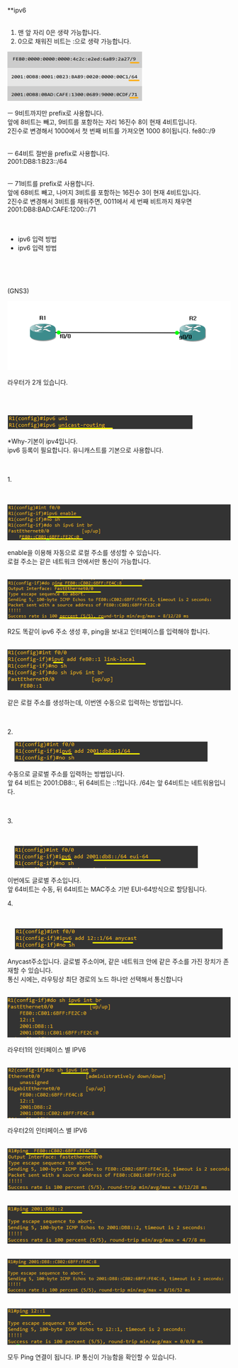 **ipv6<br>
<br>
1. 맨 앞 자리 0은 생략 가능합니다.<BR>
2. 0으로 채워진 비트는 :으로 생략 가능합니다.<BR>


![image break](../../Pictur/step10/ipv6-1.png)


ㅡ 9비트까지만 prefix로 사용합니다.<br>
앞에 8비트는 빼고, 9비트를 포함하는 자리 16진수 8이 현재 4비트입니다.<br>
2진수로 변경해서 1000에서 첫 번째 비트를 가져오면 1000 8이됩니다. fe80::/9<br>
<br>

ㅡ 64비트 절반을 prefix로 사용합니다.<br>
2001:DB8:1:B23::/64<br>
<br>


ㅡ 71비트를 prefix로 사용합니다.<br>
앞에 68비트 빼고, 나머지 3비트를 포함하는 16진수 3이 현재 4비트입니다.<br>
2진수로 변경해서 3비트를 채워주면, 0011에서 세 번째 비트까지 채우면 2001:DB8:BAD:CAFE:1200::/71<BR>
<br>
<br>



* ipv6 입력 방법
* ipv6 입력 방법



<br>
<Br>
<Br>

(GNS3)

![image break](../../Pictur/step10/ipv6-2.png)<br>

라우터가 2개 있습니다.<br>
<br>
<Br>
<Br>

![image break](../../Pictur/step10/ipv6-3.png)<br>



*Why-기본이 ipv4입니다.<br>
ipv6 등록이 필요합니다. 유니캐스트를 기본으로 사용합니다.<br>



<br>
<br>
1.<br>
<br>

&nbsp;&nbsp;&nbsp;&nbsp;![image break](../../Pictur/step10/ipv6-4.png)<br>

enable을 이용해 자동으로 로컬 주소를 생성할 수 있습니다.<br>
로컬 주소는 같은 네트워크 안에서만 통신이 가능합니다.<br>

&nbsp;&nbsp;&nbsp;&nbsp;![image break](../../Pictur/step10/ipv6-5.png)<br>

R2도 똑같이 ipv6 주소 생성 후, ping을 보내고 인터페이스를 입력해야 합니다.<br>



&nbsp;&nbsp;&nbsp;&nbsp;![image break](../../Pictur/step10/ipv6-16.png)<br>

같은 로컬 주소를 생성하는데, 이번엔 수동으로 입력하는 방법입니다.<br>
<br>
<Br>

2.<br>

&nbsp;&nbsp;&nbsp;&nbsp;![image break](../../Pictur/step10/ipv6-6.png)<br>

수동으로 글로벌 주소를 입력하는 방법입니다.<br>
앞 64 비트는 2001:DB8::, 뒤 64비트는 ::1입니다. /64는 앞 64비트는 네트워용입니다.<Br>
<br>
<br>

3.<br>
<br>
<Br>

&nbsp;&nbsp;&nbsp;&nbsp;![image break](../../Pictur/step10/ipv6-8.png)<br>

이번에도 글로벌 주소입니다.<br>
앞 64비트는 수동, 뒤 64비트는 MAC주소 기반 EUI-64방식으로 할당됩니다.<br>

4.<br>
<br>
<Br>

&nbsp;&nbsp;&nbsp;&nbsp;![image break](../../Pictur/step10/ipv6-9.png)<br>

Anycast주소입니다. 글로벌 주소이며, 같은 네트워크 안에 같은 주소를 가진 장치가 존재할 수 있습니다.<br>
통신 시에는, 라우팅상 최단 경로의 노드 하나만 선택해서 통신합니다<br>

&nbsp;&nbsp;&nbsp;&nbsp;![image break](../../Pictur/step10/ipv6-10.png)<br>

라우터1의 인터페이스 별 IPV6 

&nbsp;&nbsp;&nbsp;&nbsp;![image break](../../Pictur/step10/ipv6-11.png)<br>

라우터2의 인터페이스 별 IPV6

&nbsp;&nbsp;&nbsp;&nbsp;![image break](../../Pictur/step10/ipv6-12.png)<br>


&nbsp;&nbsp;&nbsp;&nbsp;![image break](../../Pictur/step10/ipv6-13.png)

&nbsp;&nbsp;&nbsp;&nbsp;![image break](../../Pictur/step10/ipv6-14.png)

&nbsp;&nbsp;&nbsp;&nbsp;![image break](../../Pictur/step10/ipv6-15.png)

모두 Ping 연결이 됩니다. IP 통신이 가능함을 확인할 수 있습니다.

